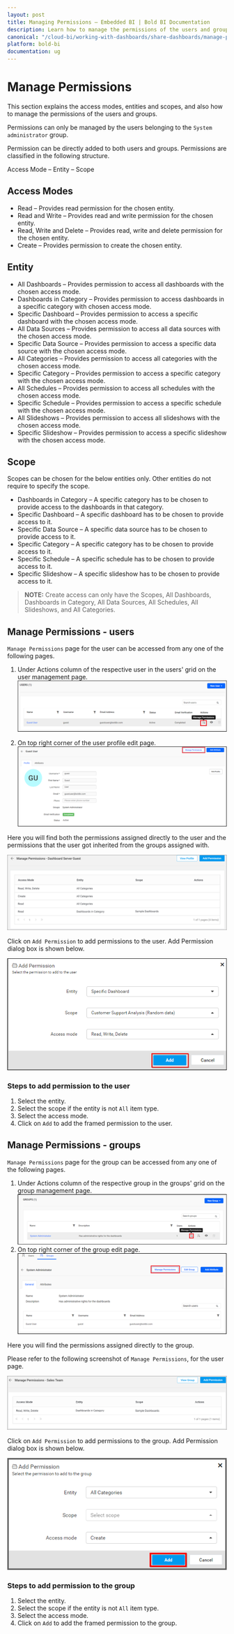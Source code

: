 ```yaml
---
layout: post
title: Managing Permissions – Embedded BI | Bold BI Documentation
description: Learn how to manage the permissions of the users and groups with needed scope to the corresponding entities in Bold BI Embedded.
canonical: "/cloud-bi/working-with-dashboards/share-dashboards/manage-permissions/"
platform: bold-bi
documentation: ug
---
```


# Manage Permissions

This section explains the access modes, entities and scopes, and also how to manage the permissions of the users and groups.

Permissions can only be managed by the users belonging to the `System administrator` group. 

Permission can be directly added to both users and groups. Permissions are classified in the following structure.
	
Access Mode – Entity – Scope

## Access Modes

* Read – Provides read permission for the chosen entity.
* Read and Write – Provides read and write permission for the chosen entity.
* Read, Write and Delete – Provides read, write and delete permission for the chosen entity.
* Create – Provides permission to create the chosen entity.

## Entity

* All Dashboards – Provides permission to access all dashboards with the chosen access mode.
* Dashboards in Category – Provides permission to access dashboards in a specific category with chosen access mode.
* Specific Dashboard – Provides permission to access a specific dashboard with the chosen access mode.
* All Data Sources – Provides permission to access all data sources with the chosen access mode.
* Specific Data Source – Provides permission to access a specific data source with the chosen access mode.
* All Categories – Provides permission to access all categories with the chosen access mode.
* Specific Category – Provides permission to access a specific category with the chosen access mode.
* All Schedules – Provides permission to access all schedules with the chosen access mode.
* Specific Schedule – Provides permission to access a specific schedule with the chosen access mode.
* All Slideshows – Provides permission to access all slideshows with the chosen access mode.
* Specific Slideshow – Provides permission to access a specific slideshow with the chosen access mode.
	
## Scope

Scopes can be chosen for the below entities only. Other entities do not require to specify the scope.

* Dashboards in Category – A specific category has to be chosen to provide access to the dashboards in that category.
* Specific Dashboard – A specific dashboard has to be chosen to provide access to it.
* Specific Data Source – A specific data source has to be chosen to provide access to it.
* Specific Category – A specific category has to be chosen to provide access to it.
* Specific Schedule – A specific schedule has to be chosen to provide access to it.
* Specific Slideshow – A specific slideshow has to be chosen to provide access to it.

> **NOTE:**  Create access can only have the Scopes, All Dashboards, Dashboards in Category, All Data Sources, All Schedules, All Slideshows, and All Categories.

## Manage Permissions - users

`Manage Permissions` page for the user can be accessed from any one of the following pages.

1. Under Actions column of the respective user in the users' grid on the user management page.
![Manage Permissions](/static/assets/embedded/working-with-dashboards/share-dashboards/images/Manage-permissions-user-context.png)

2. On top right corner of the user profile edit page.
![Manage Permissions](/static/assets/embedded/working-with-dashboards/share-dashboards/images/Manage-permissions-user-edit.png)

Here you will find both the permissions assigned directly to the user and the permissions that the user got inherited from the groups assigned with.

![Manage Permissions](/static/assets/embedded/working-with-dashboards/share-dashboards/images/Manage-permissions-user.png)

Click on `Add Permission` to add permissions to the user. Add Permission dialog box is shown below.

![Add Permission](/static/assets/embedded/working-with-dashboards/share-dashboards/images/add-permission-user.png)

### Steps to add permission to the user

1. Select the entity.
2. Select the scope if the entity is not `All` item type.
3. Select the access mode.
4. Click on `Add` to add the framed permission to the user.

## Manage Permissions - groups

`Manage Permissions` page for the group can be accessed from any one of the following pages.

1. Under Actions column of the respective group in the groups' grid on the group management page.
![Manage Permissions](/static/assets/embedded/working-with-dashboards/share-dashboards/images/Manage-permissions-group-context.png)
2. On top right corner of the group edit page.
![Manage Permissions](/static/assets/embedded/working-with-dashboards/share-dashboards/images/Manage-permissions-group-edit.png)

Here you will find the permissions assigned directly to the group.

Please refer to the following screenshot of `Manage Permissions`, for the user page.

![Manage Permissions](/static/assets/embedded/working-with-dashboards/share-dashboards/images/Manage-permissions-group.png)

Click on `Add Permission` to add permissions to the group. Add Permission dialog box is shown below.

![Add Permission](/static/assets/embedded/working-with-dashboards/share-dashboards/images/add-permission-group.png)

### Steps to add permission to the group

1. Select the entity.
2. Select the scope if the entity is not `All` item type.
3. Select the access mode.
4. Click on `Add` to add the framed permission to the group.